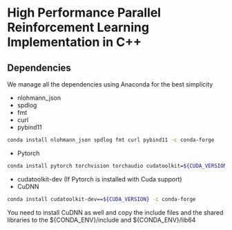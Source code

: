 # High Performance Parallel Reinforcement Learning Implementation in C++

## Dependencies
We manage all the dependencies using Anaconda for the best simplicity
- nlohmann_json
- spdlog
- fmt
- curl
- pybind11

```bash
conda install nlohmann_json spdlog fmt curl pybind11 -c conda-forge
```
- Pytorch
```bash
conda install pytorch torchvision torchaudio cudatoolkit=${CUDA_VERSION} -c pytorch -c nvidia 
```
- cudatoolkit-dev (If Pytorch is installed with Cuda support)
- CuDNN
```bash
conda install cudatoolkit-dev==${CUDA_VERSION} -c conda-forge
```
You need to install CuDNN as well and copy the include files and the shared libraries to the ${CONDA_ENV}/include and ${CONDA_ENV}/lib64